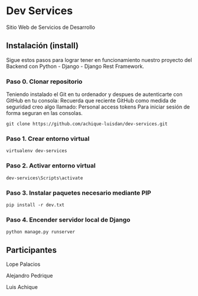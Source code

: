 # Dev Services

Sitio Web de Servicios de Desarrollo


## Instalación (install)

Sigue estos pasos para lograr tener en funcionamiento nuestro proyecto del Backend con Python - Django - Django Rest Framework.

### Paso 0. Clonar repositorio

Teniendo instalado el Git en tu ordenador y despues de autenticarte con GitHub en tu consola:
Recuerda que reciente GitHub como medida de seguridad creo algo llamado: Personal access tokens
Para iniciar sesión de forma seguran en las consolas.

```
git clone https://github.com/achique-luisdan/dev-services.git
```

### Paso 1. Crear entorno virtual

```
virtualenv dev-services
```

### Paso 2. Activar entorno virtual

```
dev-services\Scripts\activate
```

### Paso 3. Instalar paquetes necesario mediante PIP

```
pip install -r dev.txt
```

### Paso 4. Encender servidor local de Django

```
python manage.py runserver
```

## Participantes

Lope Palacios

Alejandro Pedrique

Luis Achique

